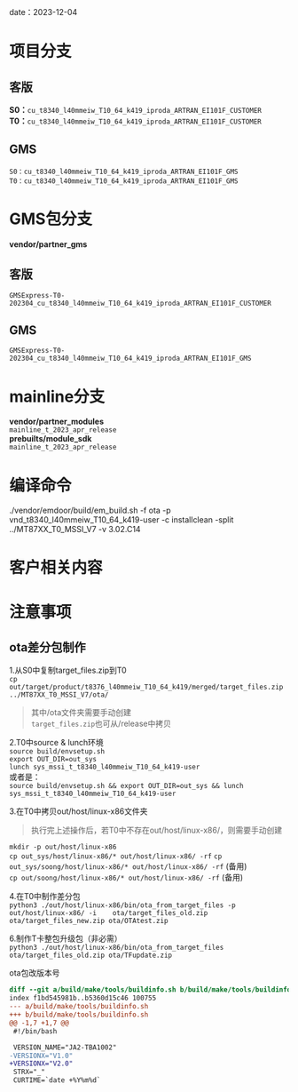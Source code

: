date：2023-12-04
# 项目分支
## 客版
**S0：**`cu_t8340_l40mmeiw_T10_64_k419_iproda_ARTRAN_EI101F_CUSTOMER`  
**T0：**`cu_t8340_l40mmeiw_T10_64_k419_iproda_ARTRAN_EI101F_CUSTOMER`  
## GMS 
`S0：cu_t8340_l40mmeiw_T10_64_k419_iproda_ARTRAN_EI101F_GMS`   
`T0：cu_t8340_l40mmeiw_T10_64_k419_iproda_ARTRAN_EI101F_GMS`  

# GMS包分支
**vendor/partner_gms**    
## 客版
`GMSExpress-T0-202304_cu_t8340_l40mmeiw_T10_64_k419_iproda_ARTRAN_EI101F_CUSTOMER`  
## GMS
`GMSExpress-T0-202304_cu_t8340_l40mmeiw_T10_64_k419_iproda_ARTRAN_EI101F_GMS`   
# mainline分支
**vendor/partner_modules**  
`mainline_t_2023_apr_release`  
**prebuilts/module_sdk**  
`mainline_t_2023_apr_release`

# 编译命令
./vendor/emdoor/build/em_build.sh -f ota -p vnd_t8340_l40mmeiw_T10_64_k419-user -c installclean -split ../MT87XX_T0_MSSI_V7 -v 3.02.C14

# 客户相关内容

# 注意事项
## ota差分包制作
1.从S0中复制target_files.zip到T0  
`cp out/target/product/t8376_l40mmeiw_T10_64_k419/merged/target_files.zip ../MT87XX_T0_MSSI_V7/ota/`
>其中/ota文件夹需要手动创建  
>`target_files.zip`也可从/release中拷贝

2.T0中source & lunch环境  
`source build/envsetup.sh`  
`export OUT_DIR=out_sys`    
`lunch sys_mssi_t_t8340_l40mmeiw_T10_64_k419-user`  
或者是：  
`source build/envsetup.sh && export OUT_DIR=out_sys && lunch sys_mssi_t_t8340_l40mmeiw_T10_64_k419-user`

3.在T0中拷贝out/host/linux-x86文件夹  
>执行完上述操作后，若T0中不存在out/host/linux-x86/，则需要手动创建  

`mkdir -p out/host/linux-x86`  
`cp out_sys/host/linux-x86/* out/host/linux-x86/ -rf` 
`cp out_sys/soong/host/linux-x86/* out/host/linux-x86/ -rf`  (备用)  
`cp out/soong/host/linux-x86/* out/host/linux-x86/ -rf`  (备用)  

4.在T0中制作差分包  
`python3 ./out/host/linux-x86/bin/ota_from_target_files -p out/host/linux-x86/ -i    ota/target_files_old.zip ota/target_files_new.zip ota/OTAtest.zip`

6.制作T卡整包升级包（非必需）  
`python3 ./out/host/linux-x86/bin/ota_from_target_files ota/target_files_old.zip ota/TFupdate.zip`

ota包改版本号
```diff
diff --git a/build/make/tools/buildinfo.sh b/build/make/tools/buildinfo.sh
index f1bd545981b..b5360d15c46 100755
--- a/build/make/tools/buildinfo.sh
+++ b/build/make/tools/buildinfo.sh
@@ -1,7 +1,7 @@
 #!/bin/bash

 VERSION_NAME="JA2-TBA1002"
-VERSIONX="V1.0"
+VERSIONX="V2.0"
 STRX="_"
 CURTIME=`date +%Y%m%d`
```